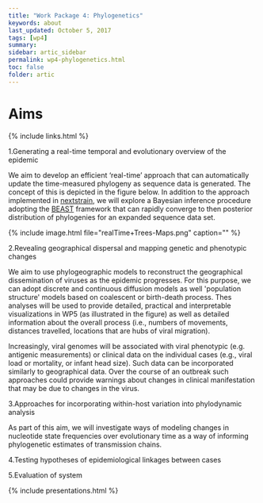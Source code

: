 ```yaml
---
title: "Work Package 4: Phylogenetics"
keywords: about
last_updated: October 5, 2017
tags: [wp4]
summary:
sidebar: artic_sidebar
permalink: wp4-phylogenetics.html
toc: false
folder: artic
---
```



# Aims

{% include links.html %}

1.Generating a real-time temporal and evolutionary overview of the epidemic

We aim to develop an efficient ‘real-time’ approach that can automatically update the time-measured phylogeny as sequence data is generated. The concept of this is depicted in the figure below. In addition to the approach implemented in [nextstrain](www.nextstrain.org/), we will explore a Bayesian inference procedure adopting the [BEAST](http://beast.community) framework that can rapidly converge to then posterior distribution of phylogenies for an expanded sequence data set.

{% include image.html file="realTime+Trees-Maps.png" caption="" %}

2.Revealing geographical dispersal and mapping genetic and phenotypic changes

We aim to use phylogeographic models to reconstruct the geographical dissemination of viruses as the epidemic progresses. For this purpose, we can adopt discrete and continuous diffusion models as well 'population structure' models based on coalescent or birth-death process. Thes analyses will be used to provide detailed, practical and interpretable visualizations in WP5 (as illustrated in the figure) as well as detailed information about the overall process (i.e., numbers of movements, distances travelled, locations that are hubs of viral migration). 

Increasingly, viral genomes will be associated with viral phenotypic (e.g. antigenic measurements) or clinical data on the individual cases (e.g., viral load or mortality, or infant head size). Such data can be incorporated similarly to geographical data. Over the course of an outbreak such approaches could provide warnings about changes in clinical manifestation that may be due to changes in the virus.

3.Approaches for incorporating within-host variation into phylodynamic analysis

As part of this aim, we will investigate ways of modeling changes in nucleotide state frequencies over evolutionary time as a way of informing phylogenetic estimates of transmission chains.

4.Testing hypotheses of epidemiological linkages between cases

5.Evaluation of system

{% include presentations.html %}


